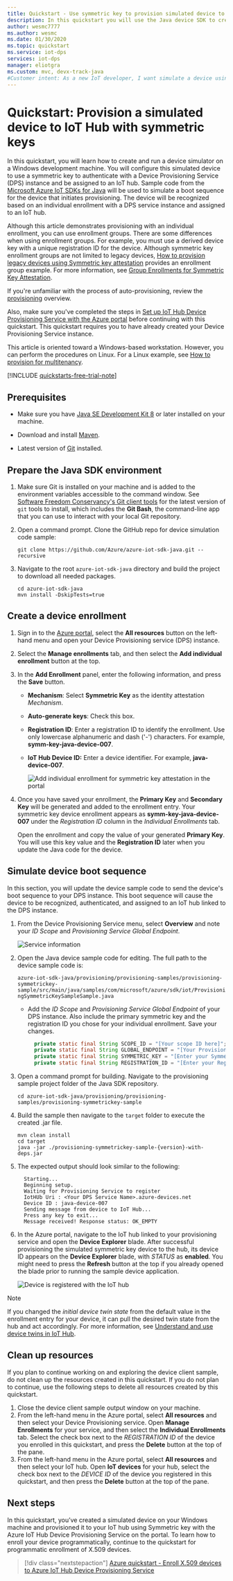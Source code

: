 ```yaml
---
title: Quickstart - Use symmetric key to provision simulated device to Azure IoT Hub using Java
description: In this quickstart you will use the Java device SDK to create a simulated device that uses symmetric key with the Azure IoT Hub Device Provisioning Service (DPS)
author: wesmc7777
ms.author: wesmc
ms.date: 01/30/2020
ms.topic: quickstart
ms.service: iot-dps
services: iot-dps 
manager: eliotgra
ms.custom: mvc, devx-track-java
#Customer intent: As a new IoT developer, I want simulate a device using Java so that I can learn how secure provisioning works with symmetric keys.
---
```


# Quickstart: Provision a simulated device to IoT Hub with symmetric keys

In this quickstart, you will learn how to create and run a device simulator on a Windows development machine. You will configure this simulated device to use a symmetric key to authenticate with a Device Provisioning Service (DPS) instance and be assigned to an IoT hub. Sample code from the [Microsoft Azure IoT SDKs for Java](https://github.com/Azure/azure-iot-sdk-java) will be used to simulate a boot sequence for the device that initiates provisioning. The device will be recognized based on an individual enrollment with a DPS service instance and assigned to an IoT hub.

Although this article demonstrates provisioning with an individual enrollment, you can use enrollment groups. There are some differences when using enrollment groups. For example, you must use a derived device key with a unique registration ID for the device. Although symmetric key enrollment groups are not limited to legacy devices, [How to provision legacy devices using Symmetric key attestation](how-to-legacy-device-symm-key.md) provides an enrollment group example. For more information, see [Group Enrollments for Symmetric Key Attestation](concepts-symmetric-key-attestation.md#group-enrollments).

If you're unfamiliar with the process of auto-provisioning, review the [provisioning](about-iot-dps.md#provisioning-process) overview. 

Also, make sure you've completed the steps in [Set up IoT Hub Device Provisioning Service with the Azure portal](./quick-setup-auto-provision.md) before continuing with this quickstart. This quickstart requires you to have already created your Device Provisioning Service instance.

This article is oriented toward a Windows-based workstation. However, you can perform the procedures on Linux. For a Linux example, see [How to provision for multitenancy](how-to-provision-multitenant.md).


[!INCLUDE [quickstarts-free-trial-note](../../includes/quickstarts-free-trial-note.md)]


## Prerequisites

* Make sure you have [Java SE Development Kit 8](/azure/developer/java/fundamentals/java-support-on-azure) or later installed on your machine.

* Download and install [Maven](https://maven.apache.org/install.html).

* Latest version of [Git](https://git-scm.com/download/) installed.

<a id="setupdevbox"></a>

## Prepare the Java SDK environment 

1. Make sure Git is installed on your machine and is added to the environment variables accessible to the command window. See [Software Freedom Conservancy's Git client tools](https://git-scm.com/download/) for the latest version of `git` tools to install, which includes the **Git Bash**, the command-line app that you can use to interact with your local Git repository. 

2. Open a command prompt. Clone the GitHub repo for device simulation code sample:
    
    ```cmd/sh
    git clone https://github.com/Azure/azure-iot-sdk-java.git --recursive
    ```
3. Navigate to the root `azure-iot-sdk-java` directory and build the project to download all needed packages.
   
   ```cmd/sh
   cd azure-iot-sdk-java
   mvn install -DskipTests=true
   ```

## Create a device enrollment

1. Sign in to the [Azure portal](https://portal.azure.com), select the **All resources** button on the left-hand menu and open your Device Provisioning service (DPS) instance.

2. Select the **Manage enrollments** tab, and then select the **Add individual enrollment** button at the top. 

3. In the **Add Enrollment** panel, enter the following information, and press the **Save** button.

   - **Mechanism**: Select **Symmetric Key** as the identity attestation *Mechanism*.

   - **Auto-generate keys**: Check this box.

   - **Registration ID**: Enter a registration ID to identify the enrollment. Use only lowercase alphanumeric and dash ('-') characters. For example, **symm-key-java-device-007**.

   - **IoT Hub Device ID:** Enter a device identifier. For example, **java-device-007**.

     ![Add individual enrollment for symmetric key attestation in the portal](./media/quick-create-simulated-device-symm-key-java/create-individual-enrollment-java.png)

4. Once you have saved your enrollment, the **Primary Key** and **Secondary Key** will be generated and added to the enrollment entry. Your symmetric key device enrollment appears as **symm-key-java-device-007** under the *Registration ID* column in the *Individual Enrollments* tab. 

    Open the enrollment and copy the value of your generated **Primary Key**. You will use this key value and the **Registration ID** later when you update the Java code for the device.



<a id="firstbootsequence"></a>

## Simulate device boot sequence

In this section, you will update the device sample code to send the device's boot sequence to your DPS instance. This boot sequence will cause the device to be recognized, authenticated, and assigned to an IoT hub linked to the DPS instance.

1. From the Device Provisioning Service menu, select **Overview** and note your _ID Scope_ and _Provisioning Service Global Endpoint_.

    ![Service information](./media/java-quick-create-simulated-device-x509/extract-dps-endpoints.png)

2. Open the Java device sample code for editing. The full path to the device sample code is:

    `azure-iot-sdk-java/provisioning/provisioning-samples/provisioning-symmetrickey-sample/src/main/java/samples/com/microsoft/azure/sdk/iot/ProvisioningSymmetricKeySampleSample.java`

   - Add the _ID Scope_ and _Provisioning Service Global Endpoint_ of your DPS instance. Also include the primary symmetric key and the registration ID you chose for your individual enrollment. Save your changes. 

      ```java
        private static final String SCOPE_ID = "[Your scope ID here]";
        private static final String GLOBAL_ENDPOINT = "[Your Provisioning Service Global Endpoint here]";
        private static final String SYMMETRIC_KEY = "[Enter your Symmetric Key here]";
        private static final String REGISTRATION_ID = "[Enter your Registration ID here]";
      ```

3. Open a command prompt for building. Navigate to the provisioning sample project folder of the Java SDK repository.

    ```cmd/sh
    cd azure-iot-sdk-java/provisioning/provisioning-samples/provisioning-symmetrickey-sample
    ```

4. Build the sample then navigate to the `target` folder to execute the created .jar file.

    ```cmd/sh
    mvn clean install
    cd target
    java -jar ./provisioning-symmetrickey-sample-{version}-with-deps.jar
    ```

5. The expected output should look similar to the following:

    ```cmd/sh
      Starting...
      Beginning setup.
      Waiting for Provisioning Service to register
      IotHUb Uri : <Your DPS Service Name>.azure-devices.net
      Device ID : java-device-007
      Sending message from device to IoT Hub...
      Press any key to exit...
      Message received! Response status: OK_EMPTY
    ```

6. In the Azure portal, navigate to the IoT hub linked to your provisioning service and open the **Device Explorer** blade. After successful provisioning the simulated symmetric key device to the hub, its device ID appears on the **Device Explorer** blade, with *STATUS* as **enabled**.  You might need to press the **Refresh** button at the top if you already opened the blade prior to running the sample device application. 

    ![Device is registered with the IoT hub](./media/quick-create-simulated-device-symm-key-java/hubregistration-java.png) 

> [!NOTE]
> If you changed the *initial device twin state* from the default value in the enrollment entry for your device, it can pull the desired twin state from the hub and act accordingly. For more information, see [Understand and use device twins in IoT Hub](../iot-hub/iot-hub-devguide-device-twins.md).
>


## Clean up resources

If you plan to continue working on and exploring the device client sample, do not clean up the resources created in this quickstart. If you do not plan to continue, use the following steps to delete all resources created by this quickstart.

1. Close the device client sample output window on your machine.
1. From the left-hand menu in the Azure portal, select **All resources** and then select your Device Provisioning service. Open **Manage Enrollments** for your service, and then select the **Individual Enrollments** tab. Select the check box next to the *REGISTRATION ID* of the device you enrolled in this quickstart, and press the **Delete** button at the top of the pane. 
1. From the left-hand menu in the Azure portal, select **All resources** and then select your IoT hub. Open **IoT devices** for your hub, select the check box next to the *DEVICE ID* of the device you registered in this quickstart, and then press the **Delete** button at the top of the pane.

## Next steps

In this quickstart, you’ve created a simulated device on your Windows machine and provisioned it to your IoT hub using Symmetric key with the Azure IoT Hub Device Provisioning Service on the portal. To learn how to enroll your device programmatically, continue to the quickstart for programmatic enrollment of X.509 devices. 

> [!div class="nextstepaction"]
> [Azure quickstart - Enroll X.509 devices to Azure IoT Hub Device Provisioning Service](quick-enroll-device-x509-java.md)